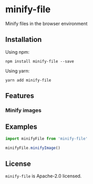 # minify-file
Minify files in the browser environment

## Installation
Using npm:
``` Shell
npm install minify-file --save
```
Using yarn:
``` Shell
yarn add minify-file
```

## Features

### Minify images

## Examples

``` JavaScript
import minifyFile from 'minify-file'

minifyFile.minifyImage()
```


## License

```minify-file``` is Apache-2.0 licensed.